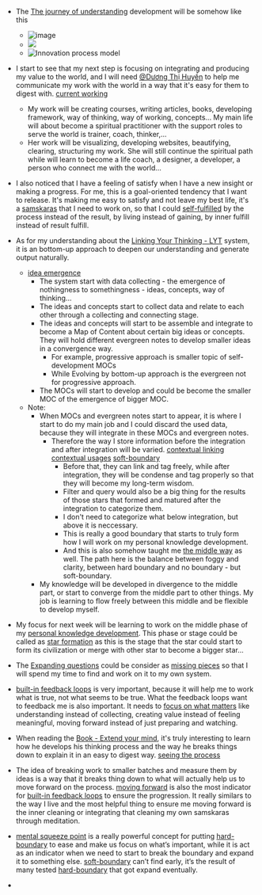 - The [The journey of understanding](<The journey of understanding.md>) development will be somehow like this
    - ![image](https://forum.obsidian.md/uploads/default/original/2X/6/6319a25e71dedae4e55fb15e7f98d682da9312d9.jpeg)
    - ![](https://forum.obsidian.md/uploads/default/original/2X/e/eb6fc396f10129e836a95b9ee549b506430830a3.jpeg)
    - ![Innovation process model](https://forum.obsidian.md/uploads/default/original/2X/a/adc7f3ee06e5997cefbe659c6f5ff8596419054c.jpeg)
- I start to see that my next step is focusing on integrating and producing my value to the world, and I will need [@Dương Thị Huyền](<@Dương Thị Huyền.md>) to help me communicate my work with the world in a way that it's easy for them to digest with. [current working](<current working.md>)
    - My work will be creating courses, writing articles, books, developing framework, way of thinking, way of working, concepts... My main life will about become a spiritual practitioner with the support roles to serve the world is trainer, coach, thinker,...
    - Her work will be visualizing, developing websites, beautifying, clearing, structuring my work. She will still continue the spiritual path while will learn to become a life coach, a designer, a developer, a person who connect me with the world...
- I also noticed that I have a feeling of satisfy when I have a new insight or making a progress. For me, this is a goal-oriented tendency that I want to release. It's making me easy to satisfy and not leave my best life, it's a [samskaras](<samskaras.md>) that I need to work on, so that I could [self-fulfilled](<self-fulfilled.md>) by the process instead of the result, by living instead of gaining, by inner fulfill instead of result fulfill.
- As for my understanding about the [Linking Your Thinking - LYT](<Linking Your Thinking - LYT.md>) system, it is an bottom-up approach to deepen our understanding and generate output naturally.
    - [idea emergence](<idea emergence.md>)
        - The system start with data collecting - the emergence of nothingness to somethingness - ideas, concepts, way of thinking...
        - The ideas and concepts start to collect data and relate to each other through a collecting and connecting stage.
        - The ideas and concepts will start to be assemble and integrate to become a Map of Content about certain big ideas or concepts. They will hold different evergreen notes to develop smaller ideas in a convergence way.
            - For example, progressive approach is smaller topic of self-development MOCs
            - While Evolving by bottom-up approach is the evergreen not for progressive approach.
        - The MOCs will start to develop and could be become the smaller MOC of the emergence of bigger MOC.
    - Note:
        - When MOCs and evergreen notes start to appear, it is where I start to do my main job and I could discard the used data, because they will integrate in these MOCs and evergreen notes. 
            - Therefore the way I store information before the integration and after integration will be varied. [contextual linking](<contextual linking.md>) [contextual usages](<contextual usages.md>) [soft-boundary](<soft-boundary.md>)
                - Before that, they can link and tag freely, while after integration, they will be condense and tag properly so that they will become my long-term wisdom.
                - Filter and query would also be a big thing for the results of those stars that formed and matured after the integration to categorize them. 
                - I don't need to categorize what below integration, but above it is neccessary.
                - This is really a good boundary that starts to truly form how I will work on my personal knowledge development. 
                - And this is also somehow taught me [the middle way](<the middle way.md>) as well. The path here is the balance between foggy and clarity, between hard boundary and no boundary - but soft-boundary.
        - My knowledge will be developed in divergence to the middle part, or start to converge from the middle part to other things. My job is learning to flow freely between this middle and be flexible to develop myself.
- My focus for next week will be learning to work on the middle phase of my [personal knowledge development](<personal knowledge development.md>). This phase or stage could be called as [star formation](<star formation.md>) as this is the stage that the star could start to form its civilization or merge with other star to become a bigger star...
- The [Expanding questions](<Expanding questions.md>) could be consider as [missing pieces](<missing pieces.md>) so that I will spend my time to find and work on it to my own system.
- [built-in feedback loops](<built-in feedback loops.md>) is very important, because it will help me to work what is true, not what seems to be true. What the feedback loops want to feedback me is also important. It needs to [focus on what matters](<focus on what matters.md>) like understanding instead of collecting, creating value instead of feeling meaningful, moving forward instead of just preparing and watching.
- When reading the [Book - Extend your mind](<Book - Extend your mind.md>), it's truly interesting to learn how he develops his thinking process and the way he breaks things down to explain it in an easy to digest way. [seeing the process](<seeing the process.md>)
- The idea of breaking work to smaller batches and measure them by ideas is a way that it breaks thing down to what will actually help us to move forward on the process. [moving forward](<moving forward.md>) is also the most indicator for [built-in feedback loops](<built-in feedback loops.md>) to ensure the progression. It really similars to the way I live and the most helpful thing to ensure me moving forward is the inner cleaning or integrating that cleaning my own samskaras through meditation. 
- [mental squeeze point](<mental squeeze point.md>) is a really powerful concept for putting [hard-boundary](<hard-boundary.md>) to ease and make us focus on what’s important, while it is act as an indicator when we need to start to break the boundary and expand it to something else. [soft-boundary](<soft-boundary.md>) can’t find early, it’s the result of many tested [hard-boundary](<hard-boundary.md>) that got expand eventually.

- 
